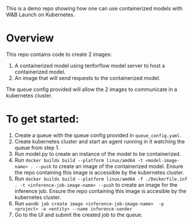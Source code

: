 This is a demo repo showing how one can use containerized models with W&B Launch on Kubernetes.

# Overview
This repo contains code to create 2 images:
1. A containerized model using tenforflow model server to host a containerized model.
2. An image that will send requests to the containerized model.

The queue config provided will allow the 2 images to communicate in a kubernetes cluster.


# To get started:
1. Create a queue with the queue config provided in `queue_config.yaml`.
2. Create kubernetes cluster and start an agent running in it watching the queue from step 1.
3. Run model.py to create an instance of the model to be containerized.
4. Run `docker buildx build --platform linux/amd64 -t <model-image-name> . --push` to create an image of the containerized model. Ensure the repo containing this image
   is accessible by the kubernetes cluster.
5. Run `docker buildx build --platform linux/amd64 -f ./Dockerfile.inf . -t <inference-job-image-name> --push` to create an image for the inference job. Ensure the repo 
   containing this image is accesible by the kubernetes cluster.
6. Run `wandb job create image <inference-job-image-name>  -p <project> -e <entity> --name inference-sender`
7. Go to the UI and submit the created job to the queue.




